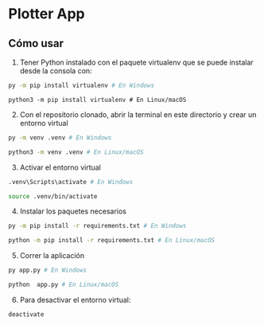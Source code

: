 # Plotter App

## Cómo usar

1. Tener Python instalado con el paquete virtualenv que se puede instalar desde la consola con:

```bash
py -m pip install virtualenv # En Windows
```

```
python3 -m pip install virtualenv # En Linux/macOS
```

2. Con el repositorio clonado, abrir la terminal en este directorio y crear un entorno virtual

```bash
py -m venv .venv # En Windows
```

```bash
python3 -m venv .venv # En Linux/macOS
```

3. Activar el entorno virtual

```bash
.venv\Scripts\activate # En Windows
```

```bash
source .venv/bin/activate
```

4. Instalar los paquetes necesarios

```bash
py -m pip install -r requirements.txt # En Windows
```

```bash
python -m pip install -r requirements.txt # En Linux/macOS
```

5. Correr la aplicación

```bash
py app.py # En Windows
```

```bash
python  app.py # En Linux/macOS
```

6. Para desactivar el entorno virtual:

```bash
deactivate
```
